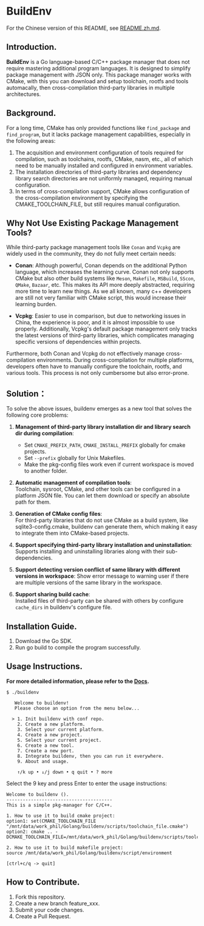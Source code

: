 # BuildEnv

For the Chinese version of this README, see [README.zh.md](./README.zh.md).

## Introduction.

**BuildEnv** is a Go language-based C/C++ package manager that does not require mastering additional program languages. It is designed to simplify package management with JSON only. This package manager works with CMake, with this you can download and setup toolchain, rootfs and tools automacally, then cross-compilation third-party libraries in multiple architectures.

## Background.

For a long time, CMake has only provided functions like `find_package` and `find_program`, but it lacks package management capabilities, especially in the following areas:

1. The acquisition and environment configuration of tools required for compilation, such as toolchains, rootfs, CMake, nasm, etc., all of which need to be manually installed and configured in environment variables.
2. The installation directories of third-party libraries and dependency library search directories are not uniformly managed, requiring manual configuration.
3. In terms of cross-compilation support, CMake allows configuration of the cross-compilation environment by specifying the CMAKE_TOOLCHAIN_FILE, but still requires manual configuration.


## Why Not Use Existing Package Management Tools?

While third-party package management tools like `Conan` and `Vcpkg` are widely used in the community, they do not fully meet certain needs:

- **Conan**: Although powerful, Conan depends on the additional Python language, which increases the learning curve. Conan not only supports CMake but also other build systems like `Meson`, `Makefile`, `MSBuild`, `SScon`, `QMake`, `Bazaar`, etc. This makes its API more deeply abstracted, requiring more time to learn new things. As we all known, many c++ developers are still not very familiar with CMake script, this would increase their learning burden.
  
- **Vcpkg**: Easier to use in comparison, but due to networking issues in China, the experience is poor, and it is almost impossible to use properly. Additionally, Vcpkg's default package management only tracks the latest versions of third-party libraries, which complicates managing specific versions of dependencies within projects.

Furthermore, both Conan and Vcpkg do not effectively manage cross-compilation environments. During cross-compilation for multiple platforms, developers often have to manually configure the toolchain, rootfs, and various tools. This process is not only cumbersome but also error-prone.

## Solution：

To solve the above issues, buildenv emerges as a new tool that solves the following core problems:

1. **Management of third-party library installation dir and library search dir during compilation**:  
    - Set `CMAKE_PREFIX_PATH`, `CMAKE_INSTALL_PREFIX` globally for cmake projects.
    - Set `--prefix` globally for Unix Makefiles.
    - Make the pkg-config files work even if current workspace is moved to another folder.

2. **Automatic management of compilation tools**:   
Toolchain, sysroot, CMake, and other tools can be configured in a platform JSON file. You can let them download or specify an absolute path for them.

3. **Generation of CMake config files**:   
For third-party libraries that do not use CMake as a build system, like sqlite3-config.cmake, buildenv can generate them, which making it easy to integrate them into CMake-based projects.

4. **Support specifying third-party library installation and uninstallation**:  
Supports installing and uninstalling libraries along with their sub-dependencies.

5. **Support detecting version conflict of same library with different versions in workspace**:
Show error message to warning user if there are multiple versions of the same library in the workspace.

6. **Support sharing build cache**:  
Installed files of third-party can be shared with others by configure `cache_dirs` in buildenv's configure file.

## Installation Guide.

1. Download the Go SDK.
2. Run go build to compile the program successfully.

## Usage Instructions.

**For more detailed information, please refer to the [Docs](./docs/01_how_it_works.md).**

```
$ ./buildenv

   Welcome to buildenv!                                   
   Please choose an option from the menu below...         
                                                          
  > 1. Init buildenv with conf repo.                      
    2. Create a new platform.                             
    3. Select your current platform.                      
    4. Create a new project.                              
    5. Select your current project.                       
    6. Create a new tool.                                 
    7. Create a new port.                                 
    8. Integrate buildenv, then you can run it everywhere.
    9. About and usage.                                   
                                                          
    ↑/k up • ↓/j down • q quit • ? more 
```

Select the 9 key and press Enter to enter the usage instructions:

```
Welcome to buildenv ().
---------------------------------------
This is a simple pkg-manager for C/C++.

1. How to use it to build cmake project: 
option1: set(CMAKE_TOOLCHAIN_FILE "/mnt/data/work_phil/Golang/buildenv/scripts/toolchain_file.cmake")
option2: cmake .. -DCMAKE_TOOLCHAIN_FILE=/mnt/data/work_phil/Golang/buildenv/scripts/toolchain_file.cmake

2. How to use it to build makefile project: 
source /mnt/data/work_phil/Golang/buildenv/script/environment

[ctrl+c/q -> quit]
```

## How to Contribute.

1.  Fork this repository.
2.  Create a new branch feature_xxx.
3.  Submit your code changes.
4.  Create a Pull Request.